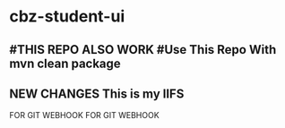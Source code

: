 # cbz-student-ui
#THIS REPO ALSO WORK
#Use This Repo With mvn clean package
--------------------------------------------------
NEW CHANGES
This is my lIFS
--------------------------------------------------
FOR GIT WEBHOOK
FOR GIT WEBHOOK
